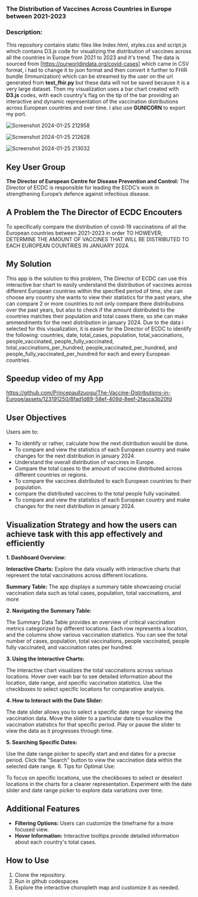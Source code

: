 ### The Distribution of Vaccines Across Countries in Europe between 2021-2023


### Description:

This repository contains static files like Index.html, styles.css and script.js which contains D3.js code for visualizing the distribution of vaccines across all the countries in Europe from 2021 to 2023 and it's trend. The data is sourced from [https://ourworldindata.org/covid-cases] which came in CSV format, i had to change it to json format and then convert it further to FHIR bundle (Immunization) which can be streamed by the user on the url generated from **test_fhir.py** but these data will not be saved because it is a very large dataset. Then my visualization uses a bar chart created with **D3.js** codes, with each country's flag on the tip of the bar providing an interactive and dynamic representation of the vaccination distributions across European countries and over time. i also use **GUNICORN** to export my port.

![Screenshot 2024-01-25 212958](https://github.com/PrincepaulIzuogu/The-Vaccine-Distributions-in-Europe/assets/123191250/387d1726-2a64-427e-b91b-1a000c48d4a5)

![Screenshot 2024-01-25 212628](https://github.com/PrincepaulIzuogu/The-Vaccine-Distributions-in-Europe/assets/123191250/968b43ab-cef9-44f0-bbc5-a5a20b0a8335)

![Screenshot 2024-01-25 213032](https://github.com/PrincepaulIzuogu/The-Vaccine-Distributions-in-Europe/assets/123191250/57560de5-a59b-4f43-bd61-90eafd27a88f)



## Key User Group
**The Director of European Centre for Disease Prevention and Control:** The Director of ECDC is responsible for leading the ECDC’s work in strengthening Europe’s defence against infectious disease.

## A Problem the The Director of ECDC Encouters
To specifically compare the distribution of covid-19 vaccinations of all the European countries between 2021-2023 in order TO HOWEVER; DETERMINE THE AMOUNT OF VACCINES THAT WILL BE DISTRIBUTED TO EACH EUROPEAN COUNTRIES IN JANUARY 2024.

## My Solution

This app is the solution to this problem, The Director of ECDC can use this interactive bar chart to easily understand the distribution of vaccines across different European countries within the specified period of time, she can choose any country she wants to view their statistics for the past years, she can compare 2 or more countries to not only compare there distributions over the past years, but also to check if the amount distributed to the countries matches their population and total cases there, so she can make ammendments for the next distribution in january 2024.
Due to the data i selected for this visualization, it is easier for the Director of ECDC to identify the following: 
    countries,
    date,
    total_cases,
    population,
    total_vaccinations,
    people_vaccinated,
    people_fully_vaccinated,
    total_vaccinations_per_hundred,
    people_vaccinated_per_hundred, and
    people_fully_vaccinated_per_hundred for each and every European countries.


## Speedup video of my App

https://github.com/PrincepaulIzuogu/The-Vaccine-Distributions-in-Europe/assets/123191250/8fad1d89-58ef-409d-8eef-2facca3b20fd

## User Objectives

Users aim to:

- To identify or rather, calculate how the next distribution would be done.
- To compare and view the statistics of each European country and make changes for the next distribution in january 2024.
- Understand the overall distribution of vaccines in Europe.
- Compare the total cases to the amount of vaccine distributed across different countries or regions.
- To compare the vaccines distributed to each European countries to their population.
- compare the distributed vaccines to the total people fully vacinated.
- To compare and view the statistics of each European country and make changes for the next distribution in january 2024.

## Visualization Strategy and how the users can achieve task with this app effectively and efficiently

**1. Dashboard Overview:**

**Interactive Charts:** Explore the data visually with interactive charts that represent the total vaccinations across different locations.

**Summary Table:** The app displays a summary table showcasing crucial vaccination data such as total cases, population, total vaccinations, and more

**2. Navigating the Summary Table:**

The Summary Data Table provides an overview of critical vaccination metrics categorized by different locations.
Each row represents a location, and the columns show various vaccination statistics.
You can see the total number of cases, population, total vaccinations, people vaccinated, people fully vaccinated, and vaccination rates per hundred.

**3. Using the Interactive Charts:**

The interactive chart visualizes the total vaccinations across various locations.
Hover over each bar to see detailed information about the location, date range, and specific vaccination statistics.
Use the checkboxes to select specific locations for comparative analysis.

**4. How to Interact with the Date Slider:**

The date slider allows you to select a specific date range for viewing the vaccination data.
Move the slider to a particular date to visualize the vaccination statistics for that specific period.
Play or pause the slider to view the data as it progresses through time.

**5. Searching Specific Dates:**

Use the date range picker to specify start and end dates for a precise period.
Click the "Search" button to view the vaccination data within the selected date range.
6. Tips for Optimal Use:

To focus on specific locations, use the checkboxes to select or deselect locations in the charts for a clearer representation.
Experiment with the date slider and date range picker to explore data variations over time.

## Additional Features

- **Filtering Options:** Users can customize the timeframe for a more focused view.
- **Hover Information:** Interactive tooltips provide detailed information about each country's total cases.

## How to Use

1. Clone the repository.
2. Run in github codespaces
3. Explore the interactive choropleth map and customize it as needed.
